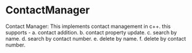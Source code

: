# ContactManager

Contact Manager:
    This implements contact management in c++.
    this supports -
        a.  contact addition.
        b.  contact property update.
        c.  search by name.
        d.  search by contact number.
        e.  delete by name.
        f.  delete by contact number.
